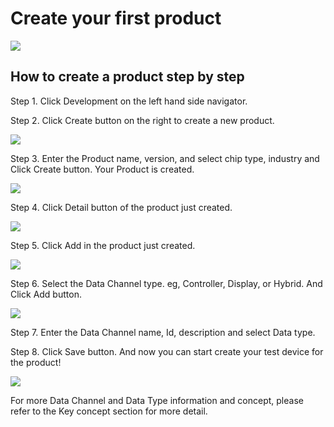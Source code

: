 # Create your first product

![](https://raw.githubusercontent.com/Mediatek-Cloud/MCS/master/graphics/FirstProduct.JPG)

## How to create a product step by step


Step 1. Click Development on the left hand side navigator.

Step 2. Click Create button on the right to create a new product.


![](https://raw.githubusercontent.com/Mediatek-Cloud/MCS/master/graphics/CreateProduct.JPG)



Step 3. Enter the Product name, version, and select chip type, industry and Click Create button. Your Product is created.


![](https://raw.githubusercontent.com/Mediatek-Cloud/MCS/master/graphics/CreateProductPage.JPG)

Step 4. Click Detail button of the product just created.


![](https://raw.githubusercontent.com/Mediatek-Cloud/MCS/master/graphics/ProductDetail.JPG)


Step 5. Click Add in the product just created.

![](https://raw.githubusercontent.com/Mediatek-Cloud/MCS/master/graphics/AddDataChannel.JPG)



Step 6. Select the Data Channel type. eg, Controller, Display, or Hybrid. And Click Add button.

![](https://raw.githubusercontent.com/Mediatek-Cloud/MCS/master/graphics/DataChannel.JPG)


Step 7. Enter the Data Channel name, Id, description and select Data type.


Step 8. Click Save button. And now you can start create your test device for the product!

![](https://raw.githubusercontent.com/Mediatek-Cloud/MCS/master/graphics/AddDataChannelPage.JPG)



For more Data Channel and Data Type information and concept, please refer to the Key concept section for more detail.







